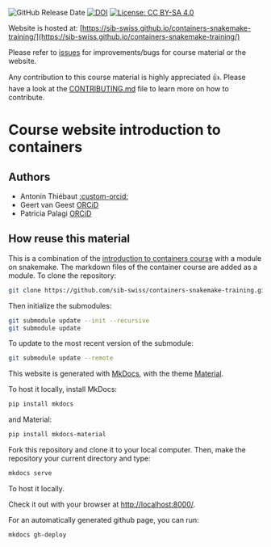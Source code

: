![GitHub Release Date](https://img.shields.io/github/release-date/sib-swiss/containers-snakemake-training)
[![DOI](https://zenodo.org/badge/331890430.svg)](https://zenodo.org/badge/latestdoi/331890430)
[![License: CC BY-SA 4.0](https://img.shields.io/badge/License-CC_BY--SA_4.0-lightgrey.svg)](https://creativecommons.org/licenses/by-sa/4.0/)

Website is hosted at: [https://sib-swiss.github.io/containers-snakemake-training/](https://sib-swiss.github.io/containers-snakemake-training/)

Please refer to [issues](https://github.com/sib-swiss/containers-snakemake-training/issues) for improvements/bugs for course material or the website. 

Any contribution to this course material is highly appreciated :+1:. Please have a look at the [CONTRIBUTING.md](CONTRIBUTING.md) file to learn more on how to contribute. 

# Course website introduction to containers

## Authors

- Antonin Thiébaut [:custom-orcid:](https://orcid.org/0000-0002-7587-5587)
- Geert van Geest [ORCiD](https://orcid.org/0000-0002-1561-078X)
- Patricia Palagi [ORCiD](https://orcid.org/0000-0001-9062-6303)

## How reuse this material

This is a combination of the [introduction to containers course](https://github.com/sib-swiss/containers-introduction-training) with a module on snakemake. The markdown files of the container course are added as a module. To clone the repository:

```bash
git clone https://github.com/sib-swiss/containers-snakemake-training.git
```

Then initialize the submodules:

```bash
git submodule update --init --recursive
git submodule update 
```

To update to the most recent version of the submodule: 

```bash
git submodule update --remote
```

This website is generated with [MkDocs](https://www.mkdocs.org/), with the theme [Material](https://squidfunk.github.io/mkdocs-material/).

To host it locally, install MkDocs:
```bash
pip install mkdocs
```

and Material:
```bash
pip install mkdocs-material
```

Fork this repository and clone it to your local computer. Then, make the repository your current directory and type:

```bash
mkdocs serve
```

To host it locally.

Check it out with your browser at [http://localhost:8000/](http://localhost:8000/).

For an automatically generated github page, you can run:

```sh
mkdocs gh-deploy
```
